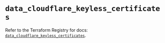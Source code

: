 # `data_cloudflare_keyless_certificates`

Refer to the Terraform Registry for docs: [`data_cloudflare_keyless_certificates`](https://registry.terraform.io/providers/cloudflare/cloudflare/5.9.0/docs/data-sources/keyless_certificates).
